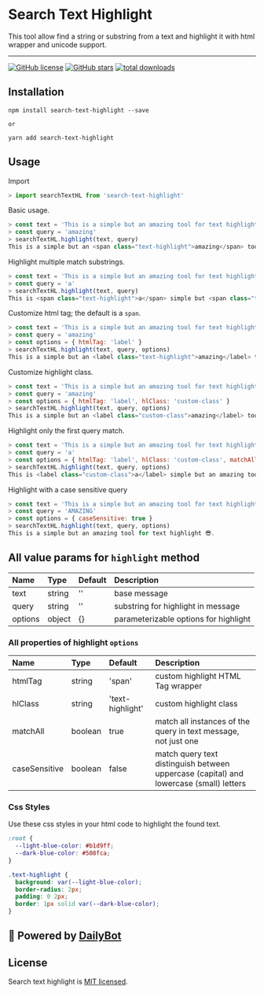 # Search Text Highlight

This tool allow find a string or substring from a text and highlight it with html wrapper and unicode support.

---

[![GitHub license](https://img.shields.io/github/license/DailyBotHQ/search-text-highlight)](https://github.com/DailyBotHQ/search-text-highlight/blob/main/LICENSE)
[![GitHub stars](https://img.shields.io/github/stars/DailyBotHQ/search-text-highlight)](https://github.com/DailyBotHQ/search-text-highlight)
[![total downloads](https://img.shields.io/npm/dt/search-text-highlight.svg)](https://www.npmjs.com/package/search-text-highlight)



## Installation

```
npm install search-text-highlight --save

or

yarn add search-text-highlight
```

## Usage

Import
```javascript
> import searchTextHL from 'search-text-highlight'
```

Basic usage.
```javascript
> const text = 'This is a simple but an amazing tool for text highlight 😎.'
> const query = 'amazing'
> searchTextHL.highlight(text, query)
This is a simple but an <span class="text-highlight">amazing</span> tool for text highlight 😎.
```

Highlight multiple match substrings.
```javascript
> const text = 'This is a simple but an amazing tool for text highlight 😎.'
> const query = 'a'
> searchTextHL.highlight(text, query)
This is <span class="text-highlight">a</span> simple but <span class="text-highlight">a</span>n <span class="text-highlight">a</span>m<span class="text-highlight">a</span>zing tool for text highlight 😎.
```

Customize html tag; the default is a `span`.
```javascript
> const text = 'This is a simple but an amazing tool for text highlight 😎.'
> const query = 'amazing'
> const options = { htmlTag: 'label' }
> searchTextHL.highlight(text, query, options)
This is a simple but an <label class="text-highlight">amazing</label> tool for text highlight 😎.
```

Customize highlight class.
```javascript
> const text = 'This is a simple but an amazing tool for text highlight 😎.'
> const query = 'amazing'
> const options = { htmlTag: 'label', hlClass: 'custom-class' }
> searchTextHL.highlight(text, query, options)
This is a simple but an <label class="custom-class">amazing</label> tool for text highlight 😎.
```

Highlight only the first query match.
```javascript
> const text = 'This is a simple but an amazing tool for text highlight 😎.'
> const query = 'a'
> const options = { htmlTag: 'label', hlClass: 'custom-class', matchAll: false }
> searchTextHL.highlight(text, query, options)
This is <label class="custom-class">a</label> simple but an amazing tool for text highlight 😎.
```

Highlight with a case sensitive query
```javascript
> const text = 'This is a simple but an amazing tool for text highlight 😎.'
> const query = 'AMAZING'
> const options = { caseSensitive: true }
> searchTextHL.highlight(text, query, options)
This is a simple but an amazing tool for text highlight 😎.
```


## All value params for `highlight` method

| Name           | Type    | Default            | Description                            |
| :------------- | :------ | :----------------- | :------------------------------------- |
| text           | string  | ''                 | base message                           |
| query          | string  | ''                 | substring for highlight in message     |
| options        | object  | {}                 | parameterizable options for highlight  |


### All properties of highlight `options`

| Name           | Type    | Default            | Description                                                                             |
| :------------- | :------ | :----------------- | :---------------------------------------------------------------                        |
| htmlTag        | string  | 'span'             | custom highlight HTML Tag wrapper                                                       |
| hlClass        | string  | 'text-highlight'   | custom highlight class                                                                  |
| matchAll       | boolean | true               | match all instances of the query in text message, not just one                          |
| caseSensitive  | boolean | false              | match query text distinguish between uppercase (capital) and lowercase (small) letters  |


### Css Styles

Use these css styles in your html code to highlight the found text.
```css
:root {
  --light-blue-color: #b1d9ff;
  --dark-blue-color: #508fca;
}

.text-highlight {
  background: var(--light-blue-color);
  border-radius: 2px;
  padding: 0 2px;
  border: 1px solid var(--dark-blue-color);
}
```



## :electric_plug: Powered by [DailyBot](https://www.dailybot.com?utm_source=dailybotopensource&utm_medium=search-text-highlight)

## License

Search text highlight is [MIT licensed](./LICENSE).
